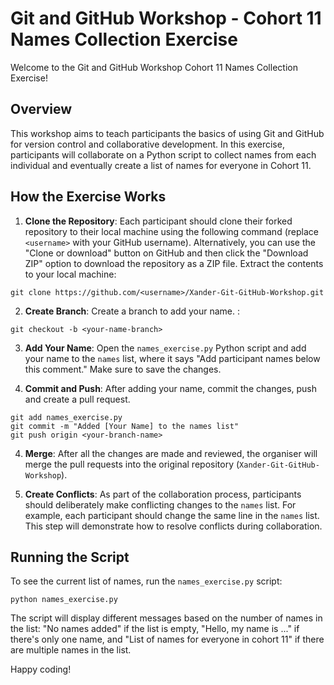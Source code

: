 # Git and GitHub Workshop - Cohort 11 Names Collection Exercise

Welcome to the Git and GitHub Workshop Cohort 11 Names Collection Exercise!

## Overview

This workshop aims to teach participants the basics of using Git and GitHub for version control and collaborative development. In this exercise, participants will collaborate on a Python script to collect names from each individual and eventually create a list of names for everyone in Cohort 11.

## How the Exercise Works

1. **Clone the Repository**: Each participant should clone their forked repository to their local machine using the following command (replace `<username>` with your GitHub username).   Alternatively, you can use the "Clone or download" button on GitHub and then click the "Download ZIP" option to download the repository as a ZIP file. Extract the contents to your local machine:

```
git clone https://github.com/<username>/Xander-Git-GitHub-Workshop.git
```
2. **Create Branch**: Create a branch to add your name.  :

```
git checkout -b <your-name-branch>
```

3. **Add Your Name**: Open the `names_exercise.py` Python script and add your name to the `names` list, where it says "Add participant names below this comment." Make sure to save the changes.

3. **Commit and Push**: After adding your name, commit the changes, push and create a pull request.

```
git add names_exercise.py
git commit -m "Added [Your Name] to the names list"
git push origin <your-branch-name>
```
   
4. **Merge**: After all the changes are made and reviewed, the organiser will merge the pull requests into the original repository (`Xander-Git-GitHub-Workshop`).

5. **Create Conflicts**: As part of the collaboration process, participants should deliberately make conflicting changes to the `names` list. For example, each participant should change the same line in the `names` list. This step will demonstrate how to resolve conflicts during collaboration.
   
## Running the Script

To see the current list of names, run the `names_exercise.py` script:

```python names_exercise.py```

The script will display different messages based on the number of names in the list: "No names added" if the list is empty, "Hello, my name is ..." if there's only one name, and "List of names for everyone in cohort 11" if there are multiple names in the list.

Happy coding!
